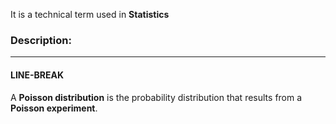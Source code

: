 It is a technical term used in **Statistics**

### **Description:**

---

#### LINE-BREAK

A **Poisson distribution** is the probability distribution that results from a **Poisson experiment**.
